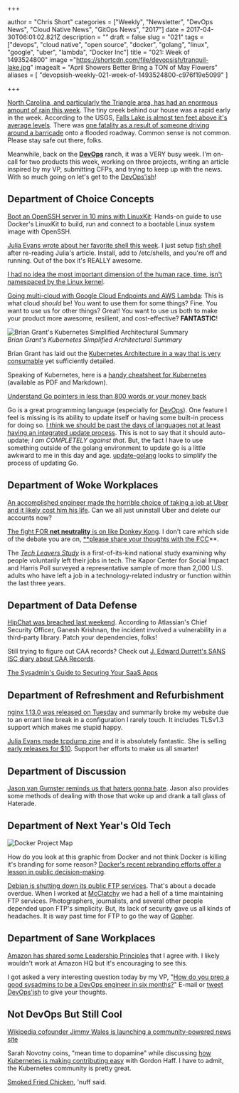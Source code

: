 +++

author = "Chris Short"
categories = ["Weekly", "Newsletter", "DevOps News", "Cloud Native News", "GitOps News", "2017"]
date = 2017-04-30T06:01:02.821Z
description = ""
draft = false
slug = "021"
tags = ["devops", "cloud native", "open source", "docker", "golang", "linux", "google", "uber", "lambda", "Docker Inc"]
title = "021: Week of 1493524800"
image ="https://shortcdn.com/file/devopsish/tranquil-lake.jpg"
imagealt = "April Showers Better Bring a TON of May Flowers"
aliases = [
    "devopsish-weekly-021-week-of-1493524800-c976f19e5099"
]

+++

[North Carolina, and particularly the Triangle area, has had an enormous amount of rain this week](http://www.cnn.com/2017/04/25/us/north-carolina-flooding/). The tiny creek behind our house was a rapid early in the week. According to the USGS, [Falls Lake is almost ten feet above it's average levels](https://waterdata.usgs.gov/nc/nwis/uv?cb_00065=on&format=gif_stats&site_no=02087182&period=&begin_date=2017-04-22&end_date=2017-04-29). There was [one fatality as a result of someone driving around a barricade](https://governor.nc.gov/news/governor-cooper-urges-caution-flooding-continues-threaten-eastern-nc-communities) onto a flooded roadway. Common sense is not common. Please stay safe out there, folks.

Meanwhile, back on the [**DevOps**](https://devopsish.com/) ranch, it was a VERY busy week. I'm on-call for two products this week, working on three projects, writing an article inspired by my VP, submitting CFPs, and trying to keep up with the news. With so much going on let's get to the [DevOps'ish](https://devopsish.com/)!

## Department of Choice Concepts

[Boot an OpenSSH server in 10 mins with LinuxKit](http://blog.alexellis.io/boot-linuxkit-in-10-mins/): Hands-on guide to use Docker's LinuxKit to build, run and connect to a bootable Linux system image with OpenSSH.

[Julia Evans wrote about her favorite shell this week](https://jvns.ca/blog/2017/04/23/the-fish-shell-is-awesome/). I just setup [fish shell](https://fishshell.com/) after re-reading Julia's article. Install, add to /etc/shells, and you're off and running. Out of the box it's REALLY awesome.

[I had no idea the most important dimension of the human race, time, isn't namespaced by the Linux kernel](https://blog.jessfraz.com/post/two-objects-not-namespaced-linux-kernel/).

[Going multi-cloud with Google Cloud Endpoints and AWS Lambda](https://cloudplatform.googleblog.com/2017/04/going-multi-cloud-with-Google-Cloud-Endpoints-and-AWS-Lambda.html): This is what cloud *should* be! You want to use them for some things? Fine. You want to use us for other things? Great! You want to use us both to make your product more awesome, resilient, and cost-effective? **FANTASTIC**!

![Brian Grant's Kubernetes Simplified Architectural Summary](/021/kubernetes-simplified-architecture.png)  
*Brian Grant's Kubernetes Simplified Architectural Summary*

Brian Grant has laid out the [Kubernetes Architecture in a way that is very consumable](https://groups.google.com/forum/#!topic/kubernetes-dev/yXMjoMAZRN4) yet sufficiently detailed.

Speaking of Kubernetes, here is a [handy cheatsheet for Kubernetes](https://sematext.com/kubernetes/cheatsheet/) (available as PDF and Markdown).

[Understand Go pointers in less than 800 words or your money back](https://dave.cheney.net/2017/04/26/understand-go-pointers-in-less-than-800-words-or-your-money-back)

Go is a great programming language (especially for [DevOps](https://devopsish.com/)). One feature I feel is missing is its ability to update itself or having some built-in process for doing so. [I think we should be past the days of languages not at least having an integrated update process](https://groups.google.com/forum/#!topic/golang-devexp/-ejglEViXN0). This is not to say that it should auto-update; *I am COMPLETELY against that*. But, the fact I have to use something outside of the golang environment to update go is a little awkward to me in this day and age. [update-golang](https://github.com/udhos/update-golang) looks to simplify the process of updating Go.

## Department of Woke Workplaces

[An accomplished engineer made the horrible choice of taking a job at Uber and it likely cost him his life](http://www.sfchronicle.com/business/article/Suicide-of-an-Uber-engineer-widow-blames-job-11095807.php). Can we all just uninstall Uber and delete our accounts now?

[The fight FOR **net neutrality** is on like Donkey Kong](http://www.theverge.com/2017/4/26/15439622/fcc-net-neutrality-internet-freedom-isp-ajit-pai). I don't care which side of the debate you are on, [**please share your thoughts with the FCC](https://www.fcc.gov/ecfs/search/filings?proceedings_name=17-108)**.

The [*Tech Leavers Study*](http://www.kaporcenter.org/tech-leavers/) is a first-of-its-kind national study examining why people voluntarily left their jobs in tech. The Kapor Center for Social Impact and Harris Poll surveyed a representative sample of more than 2,000 U.S. adults who have left a job in a technology-related industry or function within the last three years.

## Department of Data Defense

[HipChat was breached last weekend](https://blog.hipchat.com/2017/04/24/hipchat-security-notice/). According to Atlassian's Chief Security Officer, Ganesh Krishnan, the incident involved a vulnerability in a third-party library. Patch your dependencies, folks!

Still trying to figure out CAA records? Check out [J. Edward Durrett's SANS ISC diary about CAA Records](https://isc.sans.edu/forums/diary/CAA+Records+and+Certificate+Issuance/22342/).

[The Sysadmin's Guide to Securing Your SaaS Apps](http://www.circleid.com/posts/20170426_the_sysadmins_guide_to_securing_your_saas_apps/)

## Department of Refreshment and Refurbishment

[nginx 1.13.0 was released on Tuesday](http://mailman.nginx.org/pipermail/nginx-announce/2017/000195.html) and summarily broke my website due to an errant line break in a configuration I rarely touch. It includes TLSv1.3 support which makes me stupid happy.

[Julia Evans made tcpdump zine](https://twitter.com/b0rk/status/858077003244855298) and it is absolutely fantastic. She is selling [early releases for $10](https://gumroad.com/l/LcKLx). Support her efforts to make us all smarter!

## Department of Discussion

[Jason van Gumster reminds us that haters gonna hate](https://opensource.com/article/17/4/haters-gonna-hate). Jason also provides some methods of dealing with those that woke up and drank a tall glass of Haterade.

## Department of Next Year's Old Tech

![Docker Project Map](/021/docker-project-map.jpg)

How do you look at this graphic from Docker and not think Docker is killing it's branding for some reason? [Docker's recent rebranding efforts offer a lesson in public decision-making](https://opensource.com/open-organization/17/4/how-branding-decisions-open).

[Debian is shutting down its public FTP services](https://www.debian.org/News/2017/20170425). That's about a decade overdue. When I worked at [McClatchy](http://www.mcclatchy.com/) we had a hell of a time maintaining FTP services. Photographers, journalists, and several other people depended upon FTP's simplicity. But, its lack of security gave us all kinds of headaches. It is way past time for FTP to go the way of [Gopher](https://en.wikipedia.org/wiki/Gopher_(protocol)).

## Department of Sane Workplaces

[Amazon has shared some Leadership Principles](https://www.amazon.jobs/principles?&tag=rnwap-20) that I agree with. I likely wouldn't work at Amazon HQ but it's encouraging to see this.

I got asked a very interesting question today by my VP, "[How do you prep a good sysadmins to be a DevOps engineer in six months?](https://twitter.com/ChrisShort/status/857356577417949184)" E-mail or [tweet DevOps'ish](https://twitter.com/devopsish) to give your thoughts.

## Not DevOps But Still Cool

[Wikipedia cofounder Jimmy Wales is launching a community-powered news site](http://www.businessinsider.com/wikipedia-cofounder-jimmy-wales-wikitribune-community-powered-news-2017-4)

Sarah Novotny coins, "mean time to dopamine" while discussing [how Kubernetes is making contributing easy](https://opensource.com/article/17/4/podcast-kubernetes-sarah-novotny) with Gordon Haff. I have to admit, the Kubernetes community is pretty great.

[Smoked Fried Chicken](https://gist.github.com/bketelsen/3ebe4979e9ee563ed1a8c81435ddf767), 'nuff said.
